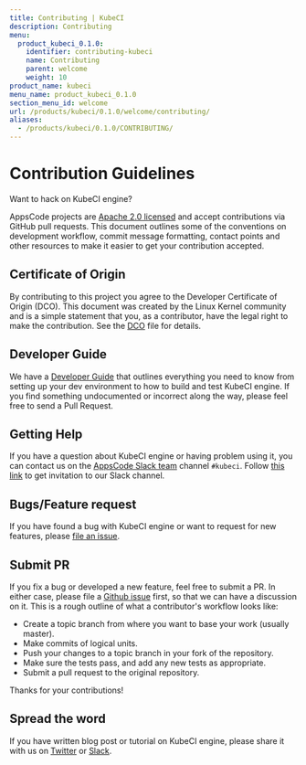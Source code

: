 ```yaml
---
title: Contributing | KubeCI
description: Contributing
menu:
  product_kubeci_0.1.0:
    identifier: contributing-kubeci
    name: Contributing
    parent: welcome
    weight: 10
product_name: kubeci
menu_name: product_kubeci_0.1.0
section_menu_id: welcome
url: /products/kubeci/0.1.0/welcome/contributing/
aliases:
  - /products/kubeci/0.1.0/CONTRIBUTING/
---
```


# Contribution Guidelines
Want to hack on KubeCI engine?

AppsCode projects are [Apache 2.0 licensed](https://github.com/kube-ci/engine/blob/master/LICENSE) and accept contributions via
GitHub pull requests.  This document outlines some of the conventions on
development workflow, commit message formatting, contact points and other
resources to make it easier to get your contribution accepted.

## Certificate of Origin

By contributing to this project you agree to the Developer Certificate of
Origin (DCO). This document was created by the Linux Kernel community and is a
simple statement that you, as a contributor, have the legal right to make the
contribution. See the [DCO](https://github.com/kube-ci/engine/blob/master/DCO) file for details.

## Developer Guide

We have a [Developer Guide](/docs/setup/developer-guide/overview.md) that outlines everything you need to know from setting up your
dev environment to how to build and test KubeCI engine. If you find something undocumented or incorrect along the way,
please feel free to send a Pull Request.

## Getting Help

If you have a question about KubeCI engine or having problem using it, you can contact us on the [AppsCode Slack team](https://appscode.slack.com/messages/C8NCX6N23/details/) channel `#kubeci`. Follow [this link](https://slack.appscode.com) to get invitation to our Slack channel.

## Bugs/Feature request

If you have found a bug with KubeCI engine or want to request for new features, please [file an issue](https://github.com/kube-ci/project/issues/new).

## Submit PR

If you fix a bug or developed a new feature, feel free to submit a PR. In either case, please file a [Github issue](https://github.com/kube-ci/project/issues/new) first, so that we can have a discussion on it. This is a rough outline of what a contributor's workflow looks like:

- Create a topic branch from where you want to base your work (usually master).
- Make commits of logical units.
- Push your changes to a topic branch in your fork of the repository.
- Make sure the tests pass, and add any new tests as appropriate.
- Submit a pull request to the original repository.

Thanks for your contributions!

## Spread the word

If you have written blog post or tutorial on KubeCI engine, please share it with us on [Twitter](https://twitter.com/AppsCodeHQ) or [Slack](https://slack.appscode.com).
